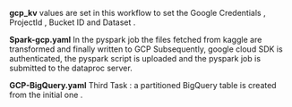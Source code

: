 
**gcp_kv** values are set in this workflow to set the Google Credentials , ProjectId , Bucket ID and Dataset .

**Spark-gcp.yaml**
In the pyspark job the files fetched from kaggle  are transformed and finally written to GCP
Subsequently, google cloud SDK is authenticated, 
the pyspark script is uploaded and the pyspark job is submitted to the dataproc server.

**GCP-BigQuery.yaml**
Third Task : a partitioned BigQuery table is created from the initial one .

